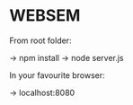 # WEBSEM

From root folder:

-> npm install
-> node server.js

In your favourite browser:

-> localhost:8080
